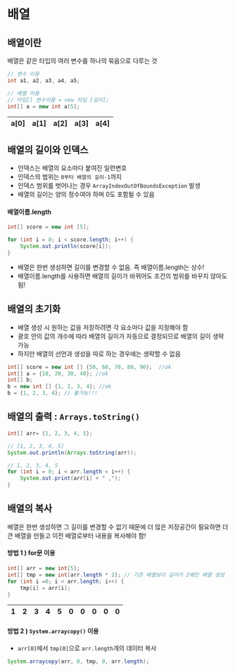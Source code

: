 # 배열

## 배열이란
배열은 같은 타입의 여러 변수를 하나의 묶음으로 다루는 것

```java
// 변수 이용 
int a1, a2, a3, a4, a5; 

// 배열 이용
// 타입[] 변수이름 = new 타입 [길이];
int[] a = new int a[5];
````

| a[0] | a[1] | a[2] | a[3]| a[4] |
|------|------|------|-----|------|

## 배열의 길이와 인덱스

* 인덱스는 배열의 요소마다 붙여진 일련변호
* 인덱스의 범위는 ```0부터 배열의 길이-1```까지
* 인덱스 범위를 벗어나는 경우 ```ArrayIndexOutOfBoundsException``` 발생
* 배열의 길이는 양의 정수여야 하며 0도 포함될 수 있음

#### 배열이름.length

``` java
int[] score = new int [5];

for (int i = 0; i < score.length; i++) {
    System.out.println(score[i]);
}
```
* 배열은 한번 생성하면 길이를 변경할 수 없음. 즉 배열이름.length는 상수!
* 배열이름.length를 사용하면 배열의 길이가 바뀌어도 조건의 범위를 바꾸지 않아도 됨!

## 배열의 초기화

* 배열 생성 시 원하는 값을 저장하려면 각 요소마다 값을 지정해야 함
* 괄호 안의 값의 개수에 따라 배열의 길이가 자동으로 결정되므로 배열의 길이 생략 가능
* 하지만 배열의 선언과 생성을 따로 하는 경우에는 생략할 수 없음

``` java
int[] score = new int [] {50, 60, 70, 80, 90};  //ok
int[] a = {10, 20, 30, 40}; //ok
int[] b;
b = new int [] {1, 2, 3, 4}; //ok
b = {1, 2, 3, 4}; // 불가능!!!
```

## 배열의 출력 : ```Arrays.toString()```

``` java
int[] arr= {1, 2, 3, 4, 5};

// [1, 2, 3, 4, 5]
System.out.println(Arrays.toString(arr));

// 1, 2, 3, 4, 5
for (int i = 0; i < arr.length < i++) {
    System.out.print(arr[i] + " ,");
}
```

## 배열의 복사

배열은 한번 생성하면 그 길이를 변경할 수 없기 때문에 더 많은 저장공간이 필요하면 더 큰 배열을 만들고 이전 배열로부터 내용을 복사해야 함!

#### 방법 1 ) for문 이용
``` java
int[] arr = new int[5];
int[] tmp = new int[arr.length * 2]; // 기존 배열보다 길이가 2배인 배열 생성
for (int i =0; i < arr.length; i++) {
    tmp[i] = arr[i];
}
```
| 1 | 2 | 3 | 4 | 5 | 0 | 0 | 0 | 0 | 0 |
|---|---|---|---|---|---|---|---|---|---|


#### 방법 2 ) ```System.arraycopy()``` 이용

* ```arr[0]```에서 ```tmp[0]```으로 ```arr.length```개의 데이터 복사
``` java
System.arraycopy(arr, 0, tmp, 0, arr.length);
```

